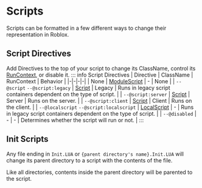 # Scripts
Scripts can be formatted in a few different ways to change their representation in Roblox.

## Script Directives
Add Directives to the top of your script to change its ClassName, control its [RunContext](https://create.roblox.com/docs/reference/engine/enums/RunContext), or disable it.
::: info Script Directives
| Directive | ClassName | RunContext | Behavior |
|-|-|-|-|
| None | [ModuleScript](https://create.roblox.com/docs/reference/engine/classes/ModuleScript) | - | None |
| `--@script` `--@script:legacy` | [Script](https://create.roblox.com/docs/reference/engine/classes/Script) | Legacy | Runs in legacy script containers dependent on the type of script. |
| `--@script:server` | [Script](https://create.roblox.com/docs/reference/engine/classes/Script) | Server | Runs on the server. |
| `--@script:client` | [Script](https://create.roblox.com/docs/reference/engine/classes/Script) | Client | Runs on the client. |
| `--@localscript` `--@script:localscript` | [LocalScript](https://create.roblox.com/docs/reference/engine/classes/LocalScript) | - | Runs in legacy script containers dependent on the type of script. |
| `--@disabled` | - | - | Determines whether the script will run or not. |
:::

## Init Scripts
Any file ending in `Init.LUA` or `{parent directory's name}.Init.LUA` will change its parent directory to a script with the contents of the file.

Like all directories, contents inside the parent directory will be parented to the script.
